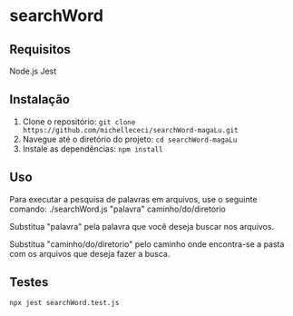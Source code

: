 # searchWord

## Requisitos
  Node.js
  Jest
  
## Instalação
  1. Clone o repositório: `git clone https://github.com/michellececi/searchWord-magaLu.git`
  2. Navegue até o diretório do projeto: `cd searchWord-magaLu`
  3. Instale as dependências: `npm install`
  
## Uso
 Para executar a pesquisa de palavras em arquivos, use o seguinte comando:
  ./searchWord.js "palavra" caminho/do/diretorio

  Substitua "palavra" pela palavra que você deseja buscar nos arquivos.
  
  Substitua "caminho/do/diretorio" pelo caminho onde encontra-se a pasta com os arquivos que deseja fazer a busca.

## Testes
    npx jest searchWord.test.js
